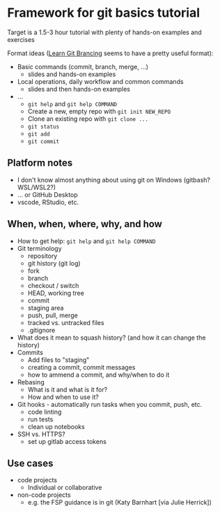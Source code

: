 # Framework for git basics tutorial

Target is a 1.5-3 hour tutorial with plenty of hands-on examples and exercises

Format ideas ([Learn Git Brancing](https://learngitbranching.js.org/) seems to have a pretty
useful format):

- Basic commands (commit, branch, merge, ...)
  - slides and hands-on examples
- Local operations, daily workflow and common commands
  - slides and then hands-on examples
- ...
  - `git help` and `git help COMMAND`
  - Create a new, empty repo with `git init NEW_REPO`
  - Clone an existing repo with `git clone ...`
  - `git status`
  - `git add`
  - `git commit`

## Platform notes

- I don't know almost anything about using git on Windows (gitbash? WSL/WSL2?)
- ... or GitHub Desktop
- vscode, RStudio, etc.

## When, when, where, why, and how

- How to get help: `git help` and `git help COMMAND`
- Git terminology
  - repository
  - git history (git log)
  - fork
  - branch
  - checkout / switch
  - HEAD, working tree
  - commit
  - staging area
  - push, pull, merge
  - tracked vs. untracked files
  - .gitignore
- What does it mean to squash history? (and how it can change the history)
- Commits
  - Add files to "staging"
  - creating a commit, commit messages
  - how to ammend a commit, and why/when to do it
- Rebasing
  - What is it and what is it for?
  - How and when to use it?
- Git hooks - automatically run tasks when you commit, push, etc.
  - code linting
  - run tests
  - clean up notebooks
- SSH vs. HTTPS?
  - set up gitlab access tokens

## Use cases

- code projects
  - Individual or collaborative
- non-code projects
  - e.g. the FSP guidance is in git (Katy Barnhart [via Julie Herrick])

